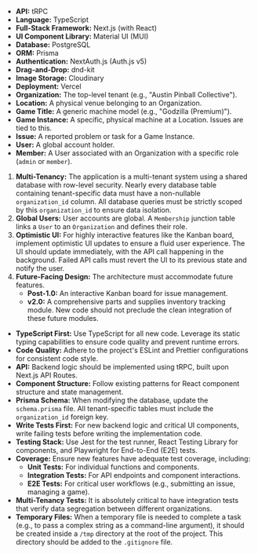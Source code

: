 
* **API:** tRPC
* **Language:** TypeScript
* **Full-Stack Framework:** Next.js (with React)
* **UI Component Library:** Material UI (MUI)
* **Database:** PostgreSQL
* **ORM:** Prisma
* **Authentication:** NextAuth.js (Auth.js v5)
* **Drag-and-Drop:** dnd-kit
* **Image Storage:** Cloudinary
* **Deployment:** Vercel
* **Organization:** The top-level tenant (e.g., "Austin Pinball Collective").
* **Location:** A physical venue belonging to an Organization.
* **Game Title:** A generic machine model (e.g., "Godzilla (Premium)").
* **Game Instance:** A specific, physical machine at a Location. Issues are tied to this.
* **Issue:** A reported problem or task for a Game Instance.
* **User:** A global account holder.
* **Member:** A User associated with an Organization with a specific role (`admin` or `member`).

1. **Multi-Tenancy:** The application is a multi-tenant system using a shared database with row-level security. Nearly every database table containing tenant-specific data must have a non-nullable `organization_id` column. All database queries must be strictly scoped by this `organization_id` to ensure data isolation.
2. **Global Users:** User accounts are global. A `Membership` junction table links a `User` to an `Organization` and defines their role.
3. **Optimistic UI:** For highly interactive features like the Kanban board, implement optimistic UI updates to ensure a fluid user experience. The UI should update immediately, with the API call happening in the background. Failed API calls must revert the UI to its previous state and notify the user.
4. **Future-Facing Design:** The architecture must accommodate future features.
   * **Post-1.0:** An interactive Kanban board for issue management.
   * **v2.0:** A comprehensive parts and supplies inventory tracking module. New code should not preclude the clean integration of these future modules.

* **TypeScript First:** Use TypeScript for all new code. Leverage its static typing capabilities to ensure code quality and prevent runtime errors.
* **Code Quality:** Adhere to the project's ESLint and Prettier configurations for consistent code style.
* **API:** Backend logic should be implemented using tRPC, built upon Next.js API Routes.
* **Component Structure:** Follow existing patterns for React component structure and state management.
* **Prisma Schema:** When modifying the database, update the `schema.prisma` file. All tenant-specific tables must include the `organization_id` foreign key.
* **Write Tests First:** For new backend logic and critical UI components, write failing tests before writing the implementation code.
* **Testing Stack:** Use Jest for the test runner, React Testing Library for components, and Playwright for End-to-End (E2E) tests.
* **Coverage:** Ensure new features have adequate test coverage, including:
  * **Unit Tests:** For individual functions and components.
  * **Integration Tests:** For API endpoints and component interactions.
  * **E2E Tests:** For critical user workflows (e.g., submitting an issue, managing a game).
* **Multi-Tenancy Tests:** It is absolutely critical to have integration tests that verify data segregation between different organizations.
* **Temporary Files:** When a temporary file is needed to complete a task (e.g., to pass a complex string as a command-line argument), it should be created inside a `/tmp` directory at the root of the project. This directory should be added to the `.gitignore` file.
